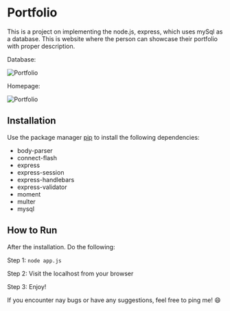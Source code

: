 # Portfolio

This is a project on implementing the node.js, express, which uses mySql as a database. This is website where the person can showcase their portfolio with proper description.

Database:

![Portfolio](https://user-images.githubusercontent.com/40728119/90332799-ce4bda00-dfdf-11ea-95b3-46a0970f4015.JPG)

Homepage:

![Portfolio](https://user-images.githubusercontent.com/40728119/90332799-ce4bda00-dfdf-11ea-95b3-46a0970f4015.JPG)

## Installation 

Use the package manager [pip](https://pip.pypa.io/en/stable/) to install the following dependencies:

 * body-parser
 * connect-flash 
 * express
 * express-session
 * express-handlebars
 * express-validator
 * moment
 * multer
 * mysql
 
## How to Run 
  After the installation. Do the following:
  
  Step 1: ```
          node app.js
          ```
          
  Step 2: Visit the localhost from your browser
  
  Step 3: Enjoy!
  
  If you encounter nay bugs or have any suggestions, feel free to ping me! :smile:
